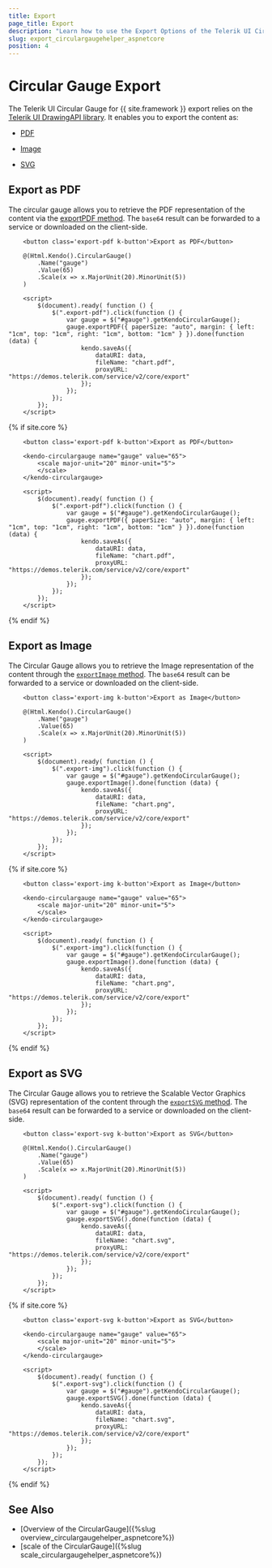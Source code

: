 ```yaml
---
title: Export
page_title: Export
description: "Learn how to use the Export Options of the Telerik UI Circular Gauge component for {{ site.framework }}."
slug: export_circulargaugehelper_aspnetcore
position: 4
---
```


# Circular Gauge Export

The Telerik UI Circular Gauge for {{ site.framework }} export relies on the [Telerik UI DrawingAPI library](https://docs.telerik.com/kendo-ui/framework/drawing/dom-elements/overview). It enables you to export the content as:

* [PDF](#export-as-pdf)

* [Image](#export-as-image)

* [SVG](#export-as-svg)

## Export as PDF

The circular gauge allows you to retrieve the PDF representation of the content via the [exportPDF method](https://docs.telerik.com/kendo-ui/api/javascript/dataviz/ui/circulargauge/methods/exportpdf). The `base64` result can be forwarded to a service or downloaded on the client-side.

```HtmlHelper
    <button class='export-pdf k-button'>Export as PDF</button>
    
    @(Html.Kendo().CircularGauge()
        .Name("gauge")
        .Value(65)
        .Scale(x => x.MajorUnit(20).MinorUnit(5))
    )

    <script>
        $(document).ready( function () {
            $(".export-pdf").click(function () {
                var gauge = $("#gauge").getKendoCircularGauge();
                gauge.exportPDF({ paperSize: "auto", margin: { left: "1cm", top: "1cm", right: "1cm", bottom: "1cm" } }).done(function (data) {
                    kendo.saveAs({
                        dataURI: data,
                        fileName: "chart.pdf",
                        proxyURL: "https://demos.telerik.com/service/v2/core/export"
                    });
                });
            });
        });
    </script>
```
{% if site.core %}
```TagHelper
    <button class='export-pdf k-button'>Export as PDF</button>

    <kendo-circulargauge name="gauge" value="65">
        <scale major-unit="20" minor-unit="5">
        </scale>
    </kendo-circulargauge>

    <script>
        $(document).ready( function () {
            $(".export-pdf").click(function () {
                var gauge = $("#gauge").getKendoCircularGauge();
                gauge.exportPDF({ paperSize: "auto", margin: { left: "1cm", top: "1cm", right: "1cm", bottom: "1cm" } }).done(function (data) {
                    kendo.saveAs({
                        dataURI: data,
                        fileName: "chart.pdf",
                        proxyURL: "https://demos.telerik.com/service/v2/core/export"
                    });
                });
            });
        });
    </script>
```
{% endif %}

## Export as Image

The Circular Gauge allows you to retrieve the Image representation of the content through the [`exportImage` method](https://docs.telerik.com/kendo-ui/api/javascript/dataviz/ui/circulargauge/methods/exportimage). The `base64` result can be forwarded to a service or downloaded on the client-side.

```HtmlHelper
    <button class='export-img k-button'>Export as Image</button>

    @(Html.Kendo().CircularGauge()
        .Name("gauge")
        .Value(65)
        .Scale(x => x.MajorUnit(20).MinorUnit(5))
    )

    <script>
        $(document).ready( function () {
            $(".export-img").click(function () {
                var gauge = $("#gauge").getKendoCircularGauge();
                gauge.exportImage().done(function (data) {
                    kendo.saveAs({
                        dataURI: data,
                        fileName: "chart.png",
                        proxyURL: "https://demos.telerik.com/service/v2/core/export"
                    });
                });
            });
        });
    </script>
```
{% if site.core %}
```TagHelper
    <button class='export-img k-button'>Export as Image</button>
    
    <kendo-circulargauge name="gauge" value="65">
        <scale major-unit="20" minor-unit="5">
        </scale>
    </kendo-circulargauge>

    <script>
        $(document).ready( function () {
            $(".export-img").click(function () {
                var gauge = $("#gauge").getKendoCircularGauge();
                gauge.exportImage().done(function (data) {
                    kendo.saveAs({
                        dataURI: data,
                        fileName: "chart.png",
                        proxyURL: "https://demos.telerik.com/service/v2/core/export"
                    });
                });
            });
        });
    </script>
```
{% endif %}

## Export as SVG

The Circular Gauge allows you to retrieve the Scalable Vector Graphics (SVG) representation of the content through the [`exportSVG` method](https://docs.telerik.com/kendo-ui/api/javascript/dataviz/ui/circulargauge/methods/exportsvg). The `base64` result can be forwarded to a service or downloaded on the client-side.

```HtmlHelper
    <button class='export-svg k-button'>Export as SVG</button>

    @(Html.Kendo().CircularGauge()
        .Name("gauge")
        .Value(65)
        .Scale(x => x.MajorUnit(20).MinorUnit(5))
    )

    <script>
        $(document).ready( function () {
            $(".export-svg").click(function () {
                var gauge = $("#gauge").getKendoCircularGauge();
                gauge.exportSVG().done(function (data) {
                    kendo.saveAs({
                        dataURI: data,
                        fileName: "chart.svg",
                        proxyURL: "https://demos.telerik.com/service/v2/core/export"
                    });
                });
            });
        });
    </script>
```
{% if site.core %}
```TagHelper
    <button class='export-svg k-button'>Export as SVG</button>
    
    <kendo-circulargauge name="gauge" value="65">
        <scale major-unit="20" minor-unit="5">
        </scale>
    </kendo-circulargauge>

    <script>
        $(document).ready( function () {
            $(".export-svg").click(function () {
                var gauge = $("#gauge").getKendoCircularGauge();
                gauge.exportSVG().done(function (data) {
                    kendo.saveAs({
                        dataURI: data,
                        fileName: "chart.svg",
                        proxyURL: "https://demos.telerik.com/service/v2/core/export"
                    });
                });
            });
        });
    </script>
```
{% endif %}


## See Also

* [Overview of the CircularGauge]({%slug overview_circulargaugehelper_aspnetcore%})
* [scale of the CircularGauge]({%slug scale_circulargaugehelper_aspnetcore%})

